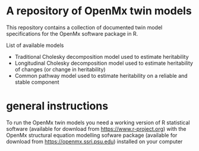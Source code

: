 # A repository of OpenMx twin models
This repository contains a collection of documented twin model specifications for the OpenMx software package in R.

List of available models
- Traditional Cholesky decomposition model used to estimate heritability
- Longitudinal Cholesky decomposition model used to estimate heritability of changes (or change in heritability)
- Common pathway model used to estimate heritability on a reliable and stable component

# general instructions

To run the OpenMx twin models you need a working version of R statistical software (available for download from https://www.r-project.org) with the OpenMx structural equation modelling sofware package (available for download from https://openmx.ssri.psu.edu) installed on your computer

